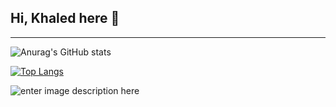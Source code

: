 ## Hi, Khaled here 👋

---

![Anurag's GitHub stats](https://github-readme-stats.vercel.app/api?username=nero2077&show_icons=true&theme=transparent)

[![Top Langs](https://github-readme-stats.vercel.app/api/top-langs/?username=nero2077&layout=compact&theme=transparent)](https://github.com/anuraghazra/github-readme-stats)

![enter image description here](https://www.codewars.com/users/Nero2077/badges/large)
